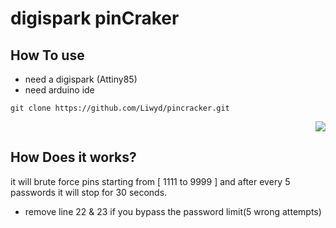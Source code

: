 # digispark pinCraker
## How To use

+ need a digispark (Attiny85)
+ need arduino ide
```
git clone https://github.com/Liwyd/pincracker.git
```
<p align="right"><img src="https://encrypted-tbn0.gstatic.com/images?q=tbn:ANd9GcQybMKsNMFlc5Qhci6ZETxiDrRRycSGrX5ZZw&usqp=CAU"></p>

## How Does it works?
it will brute force pins starting from [ 1111 to 9999 ] and after every 5 passwords it will stop for 30 seconds.
+ remove line 22 & 23 if you bypass the password limit(5 wrong attempts)

